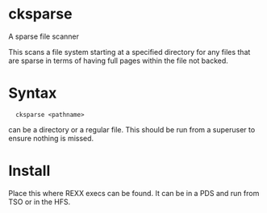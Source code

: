 # cksparse

A sparse file scanner

This scans a file system starting at a specified directory for any files that are sparse in terms of having full pages within the file not backed.

# Syntax
      cksparse <pathname>
      
<pathname> can be a directory or a regular file.  This should be run from a superuser to ensure nothing is missed.

# Install
Place this where REXX execs can be found.  It can be in a PDS and run from TSO or in the HFS.

